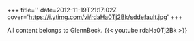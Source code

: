 +++
title=''
date=2012-11-19T21:17:02Z
cover='https://i.ytimg.com/vi/rdaHa0Tj2Bk/sddefault.jpg'
+++

All content belongs to GlennBeck.
{{< youtube rdaHa0Tj2Bk >}}
